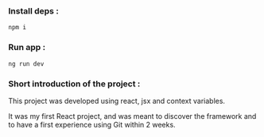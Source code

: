 ### Install deps :
`npm i`

### Run app :
`ng run dev`

### Short introduction of the project :
This project was developed using react, jsx and context variables.

It was my first React project, and was meant to discover the framework and to have a first experience using Git within 2 weeks.
